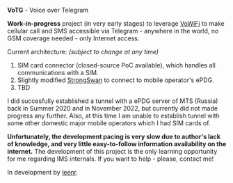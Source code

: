 **VoTG** - Voice over Telegram

**Work-in-progress** project (in very early stages) to leverage [VoWiFi](https://en.wikipedia.org/wiki/Voice_over_WLAN) to make cellular call and SMS accessible via Telegram - anywhere in the world, no GSM coverage needed - only Internet access.

Current architecture: _(subject to change at any time)_
1. SIM card connector (closed-source PoC available), which handles all communications with a SIM.
2. Slightly modified [StrongSwan](https://github.com/votg-project/strongswan) to connect to mobile operator's ePDG.
3. TBD

I did succesfully established a tunnel with a ePDG server of MTS (Russia) back in Summer 2020 and in November 2022, but currently did not made progress any further. Also, at this time I am unable to establish tunnel with some other domestic major mobile operators which I had SIM cards of.

**Unfortunately, the development pacing is very slow due to author's lack of knowledge, and very little easy-to-follow information availability on the internet.** The development of this project is the only learning opportunity for me regarding IMS internals. If you want to help - please, contact me!

In development by [leenr](https://github.com/leenr).
